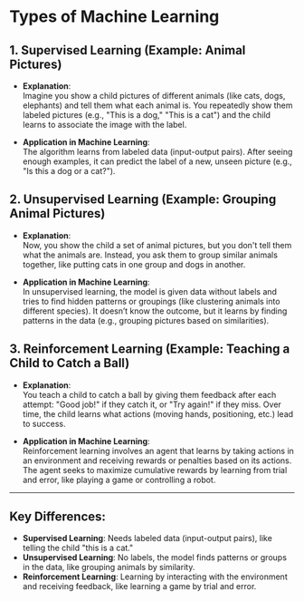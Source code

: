 # Types of Machine Learning

## 1. Supervised Learning (Example: Animal Pictures)
- **Explanation**:  
  Imagine you show a child pictures of different animals (like cats, dogs, elephants) and tell them what each animal is. You repeatedly show them labeled pictures (e.g., "This is a dog," "This is a cat") and the child learns to associate the image with the label.
  
- **Application in Machine Learning**:  
  The algorithm learns from labeled data (input-output pairs). After seeing enough examples, it can predict the label of a new, unseen picture (e.g., "Is this a dog or a cat?").

## 2. Unsupervised Learning (Example: Grouping Animal Pictures)
- **Explanation**:  
  Now, you show the child a set of animal pictures, but you don't tell them what the animals are. Instead, you ask them to group similar animals together, like putting cats in one group and dogs in another.
  
- **Application in Machine Learning**:  
  In unsupervised learning, the model is given data without labels and tries to find hidden patterns or groupings (like clustering animals into different species). It doesn’t know the outcome, but it learns by finding patterns in the data (e.g., grouping pictures based on similarities).

## 3. Reinforcement Learning (Example: Teaching a Child to Catch a Ball)
- **Explanation**:  
  You teach a child to catch a ball by giving them feedback after each attempt: "Good job!" if they catch it, or "Try again!" if they miss. Over time, the child learns what actions (moving hands, positioning, etc.) lead to success.
  
- **Application in Machine Learning**:  
  Reinforcement learning involves an agent that learns by taking actions in an environment and receiving rewards or penalties based on its actions. The agent seeks to maximize cumulative rewards by learning from trial and error, like playing a game or controlling a robot.

---

## Key Differences:
- **Supervised Learning**: Needs labeled data (input-output pairs), like telling the child "this is a cat."
- **Unsupervised Learning**: No labels, the model finds patterns or groups in the data, like grouping animals by similarity.
- **Reinforcement Learning**: Learning by interacting with the environment and receiving feedback, like learning a game by trial and error.
